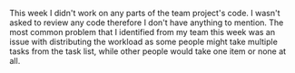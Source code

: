 This week I didn't work on any parts of the team project's code. I wasn't asked to review any code therefore I don't have anything to mention.
The most common problem that I identified from my team this week was an issue with distributing the workload as some people might take multiple tasks from the task list, while other people would take one item or none at all.
